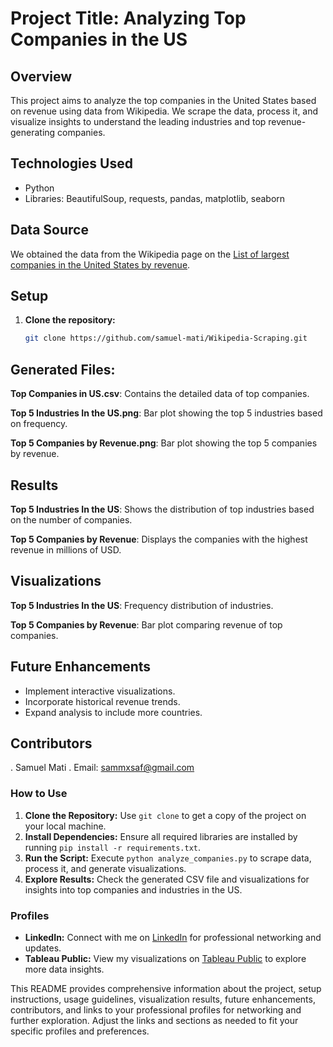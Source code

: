 # Project Title: Analyzing Top Companies in the US

## Overview
This project aims to analyze the top companies in the United States based on revenue using data from Wikipedia. We scrape the data, process it, and visualize insights to understand the leading industries and top revenue-generating companies.

## Technologies Used
- Python
- Libraries: BeautifulSoup, requests, pandas, matplotlib, seaborn

## Data Source
We obtained the data from the Wikipedia page on the [List of largest companies in the United States by revenue](https://en.wikipedia.org/wiki/List_of_largest_companies_in_the_United_States_by_revenue).

## Setup
1. **Clone the repository:**
   ```bash
   git clone https://github.com/samuel-mati/Wikipedia-Scraping.git

## Generated Files:
**Top Companies in US.csv**: Contains the detailed data of top companies.

**Top 5 Industries In the US.png**: Bar plot showing the top 5 industries based on frequency.

**Top 5 Companies by Revenue.png**: Bar plot showing the top 5 companies by revenue.

## Results
**Top 5 Industries In the US**: Shows the distribution of top industries based on the number of companies.

**Top 5 Companies by Revenue**: Displays the companies with the highest revenue in millions of USD.

## Visualizations
**Top 5 Industries In the US**: Frequency distribution of industries.

**Top 5 Companies by Revenue**: Bar plot comparing revenue of top companies.

## Future Enhancements
- Implement interactive visualizations.
- Incorporate historical revenue trends.
- Expand analysis to include more countries.

## Contributors
. Samuel Mati
. Email: sammxsaf@gmail.com



### How to Use
1. **Clone the Repository:** Use `git clone` to get a copy of the project on your local machine.
2. **Install Dependencies:** Ensure all required libraries are installed by running `pip install -r requirements.txt`.
3. **Run the Script:** Execute `python analyze_companies.py` to scrape data, process it, and generate visualizations.
4. **Explore Results:** Check the generated CSV file and visualizations for insights into top companies and industries in the US.

### Profiles
- **LinkedIn:** Connect with me on [LinkedIn](https://www.linkedin.com/in/samuel-mati-0752a2207/) for professional networking and updates.
- **Tableau Public:** View my visualizations on [Tableau Public](https://public.tableau.com/app/profile/samuel.mati/vizzes) to explore more data insights.

This README provides comprehensive information about the project, setup instructions, usage guidelines, visualization results, future enhancements, contributors, and links to your professional profiles for networking and further exploration. Adjust the links and sections as needed to fit your specific profiles and preferences.
